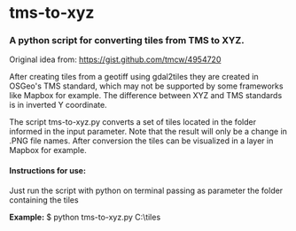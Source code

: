 # tms-to-xyz
<h3> A python script for converting tiles from TMS to XYZ. </h3>

Original idea from: https://gist.github.com/tmcw/4954720

After creating tiles from a geotiff using gdal2tiles they are created in OSGeo's TMS standard, which may not be supported by some frameworks like Mapbox for example. The difference between XYZ and TMS standards is in inverted Y coordinate.

The script tms-to-xyz.py converts a set of tiles located in the folder informed in the input parameter. Note that the result will only be a change in .PNG file names. After conversion the tiles can be visualized in a layer in Mapbox for example.

<h4> Instructions for use: </h4>

Just run the script with python on terminal passing as parameter the folder containing the tiles

<b>Example:</b>  $ python tms-to-xyz.py C:\tiles 

